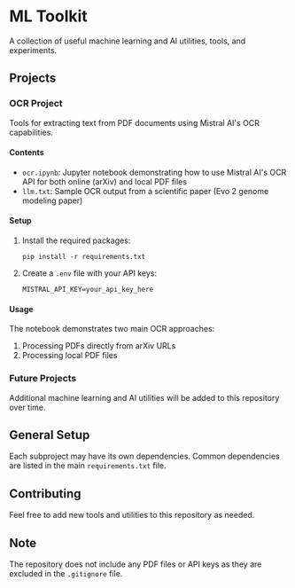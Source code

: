 # ML Toolkit

A collection of useful machine learning and AI utilities, tools, and experiments.

## Projects

### OCR Project

Tools for extracting text from PDF documents using Mistral AI's OCR capabilities.

#### Contents
- `ocr.ipynb`: Jupyter notebook demonstrating how to use Mistral AI's OCR API for both online (arXiv) and local PDF files
- `llm.txt`: Sample OCR output from a scientific paper (Evo 2 genome modeling paper)

#### Setup
1. Install the required packages:
   ```
   pip install -r requirements.txt
   ```
2. Create a `.env` file with your API keys:
   ```
   MISTRAL_API_KEY=your_api_key_here
   ```

#### Usage
The notebook demonstrates two main OCR approaches:
1. Processing PDFs directly from arXiv URLs
2. Processing local PDF files

### Future Projects

Additional machine learning and AI utilities will be added to this repository over time.

## General Setup

Each subproject may have its own dependencies. Common dependencies are listed in the main `requirements.txt` file.

## Contributing

Feel free to add new tools and utilities to this repository as needed.

## Note

The repository does not include any PDF files or API keys as they are excluded in the `.gitignore` file. 